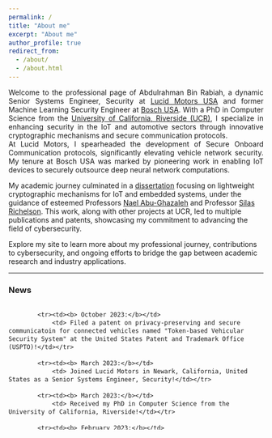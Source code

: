 ```yaml
---
permalink: /
title: "About me"
excerpt: "About me"
author_profile: true
redirect_from: 
  - /about/
  - /about.html
---
```


<div class="intro">
	<p align="justify">
		Welcome to the professional page of Abdulrahman Bin Rabiah, a dynamic Senior Systems Engineer, Security at <a href="https://lucidmotors.com/" target="_blank" rel="noopener noreferrer">Lucid Motors USA</a> and former Machine Learning Security Engineer at <a href="https://www.bosch.us/our-company/innovation/" target="_blank" rel="noopener noreferrer">Bosch USA</a>. With a PhD in Computer Science from the <a href="https://www1.cs.ucr.edu/" target="_blank" rel="noopener noreferrer">University of California, Riverside (UCR)</a>, I specialize in enhancing security in the IoT and automotive sectors through innovative cryptographic mechanisms and secure communication protocols.<br>
At Lucid Motors, I spearheaded the development of Secure Onboard Communication protocols, significantly elevating vehicle network security. My tenure at Bosch USA was marked by pioneering work in enabling IoT devices to securely outsource deep neural network computations. <br>

My academic journey culminated in a <a href="https://escholarship.org/uc/item/2gg372hh" target="_blank" rel="noopener noreferrer">dissertation</a> focusing on lightweight cryptographic mechanisms for IoT and embedded systems, under the guidance of esteemed Professors <a href="https://www.cs.ucr.edu/~nael/" target="_blank" rel="noopener noreferrer">Nael Abu-Ghazaleh</a> and Professor <a href="https://www.cs.ucr.edu/~silas/" target="_blank" rel="noopener noreferrer">Silas Richelson</a>. This work, along with other projects at UCR, led to multiple publications and patents, showcasing my commitment to advancing the field of cybersecurity. <br>

Explore my site to learn more about my professional journey, contributions to cybersecurity, and ongoing efforts to bridge the gap between academic research and industry applications.
	</p>
</div>


  
<hr>

<div><h3>News</h3></div>
<div id="news">
	<style> table, tr, td { border: none; }</style>
	
<div style="height:250px;overflow:auto;border:0px;border-collapse: collapse;">
	<table border="none" style="border:0px;border-collapse: collapse;" rules="none">
		<colgroup><col span="1" style="width: 12%;"><col span="1" style="width: 88%;"></colgroup>
		<tbody>
			
			<tr><td><b> October 2023:</b></td>
				<td> Filed a patent on privacy-preserving and secure communicatoin for connected vehicles named "Token-based Vehicular Security System" at the United States Patent and Trademark Office (USPTO)!</td></tr>			
    
			<tr><td><b> March 2023:</b></td>
				<td> Joined Lucid Motors in Newark, California, United States as a Senior Systems Engineer, Security!</td></tr>

			<tr><td><b> March 2023:</b></td>
				<td> Received my PhD in Computer Science from the University of California, Riverside!</td></tr>

			<tr><td><b> February 2023:</b></td>
				<td> Filed a patent on authenticated communication for internet of things (IoTs) using lightweight cryptogrphy named "Lightweight network authentication for resource constrained devices via mergeable stateful signatures" at the United States Patent and Trademark Office (USPTO)!</td></tr>

			<tr><td><b> September 2021:</b></td>
				<td> Joined Bosch USA in Pittsburgh, Pennsylvania, United States as a Machine Learning Security Engineer!</td></tr>
   			
			<tr><td><b> August 2021:</b></td>
				<td> Our work on <a href="https://www.usenix.org/system/files/sec21-alharbi.pdf"> CSProp: Ciphertext and Signature Propagation Low-Overhead Public-Key Cryptosystem for IoT Environments</a> was accepted to USENIX Security 2021 in Vancouver, B.C., Canada!
				</td></tr>
   					
			<tr><td><b> July 2021:</b></td>
				<td> Our work on <a href="https://bit.ly/3hq1bIa"> MSS: Lightweight network authentication for resource constrained devices via Mergeable Stateful Signatures</a> was accepted to International Conference on Distributed Computing Systems (ICDCS) 2021 in Washington, D.C., USA!
				</td></tr>
    
		</tbody>
	</table>
</div>


<hr>

<div><h1>Patents</h1></div>
<div id="Patents">
	
    <article>
        <div class="pub_text">
            <h3>Token-based Vehicular Security System</h3>
            <h4 class="authors">
		     <b>Abdulrahman Bin Rabiah</b>, Anas Alsoliman, Yugarshi Shashwat, Silas Richelson, Nael Abu-Ghazaleh
            </h4>
            <p> U.S. Patent Application 18/381759. The United States Patent and Trademark Office (USPTO)</p>
        </div>
	<a href="#" class="edu_image"><img src="files/tvsslogo.png" alt="TVSS Logo"></a>
    </article>


    <article>
        <div class="pub_text">
            <h3>Lightweight network authentication for resource constrained devices via Mergeable Stateful Signatures</h3>
            <h4 class="authors">
		     <b>Abdulrahman Bin Rabiah</b>, Yugarshi Shashwat, Silas Richelson, Nael Abu-Ghazaleh
            </h4>
            <p>U.S. Patent Application 17/856849. The United States Patent and Trademark Office (USPTO)</p> [<a href="https://patents.google.com/patent/US20230034512A1/en">patent (pending)</a>]
        </div>
	<a href="#" class="edu_image"><img src="files/mss logo.png" alt="MSS Logo"></a>	
    </article>

<hr>

<div><h1>Work Experience</h1></div>
<div id="WorkExperience">
	
    <article>
        
        <div class="pub_text">
            <h3>Lucid Motors</h3>
	    <p>Sr. Systems Engineer, Security</p>
	    <p>Newark, California, United States of America (USA) <br>
     March 2023 - Present</p>
        </div>
	<a href="#" class="edu_image"><img src="files/lucidlogo.jpg" alt="Lucid Motors Logo"></a>
    </article>

    
    <article>
        <div class="pub_text">
            <h3>Bosch</h3>
	    <p>Machine Learning Security Engineer</p>
	    <p>Pittsburgh, Pennsylvania, United States of America (USA) <br> September 2021 - July 2022</p>
        </div>
	<a href="#" class="edu_image"><img src="files/Boschlogo.jpg" alt="Bosch Logo"></a>

    </article>

<hr>

<div><h1>Education</h1></div>
<div id="education">
	
        <article>
        <div class="edu-text">
		<h3>University of California, Riverside</h3>
		<p><em>PhD in Computer Science</em></p>
		<p>Riverside, CA</p>
		<p>2023</p>
		<p>Advisors: Professor <a href="https://www.cs.ucr.edu/~nael/" target="_blank" rel="noopener noreferrer">Nael Abu-Ghazaleh</a> and Professor <a href="https://www.cs.ucr.edu/~silas/" target="_blank" rel="noopener noreferrer">Silas Richelson</a> </p> 
        </div>
<a href="#" class="edu_image"><img src="files/ucrlogo.png" alt="University of California, Riverside Logo"></a>        
    </article>

	<article>
        <div class="edu-text">
	<h3>University of California, Riverside</h3>
	<p><em>MSc in Computer Science</em></p>
	<p>Riverside, CA</p>
	<p>2019</p>
        </div>
        <a href="#" class="edu_image"><img src="files/ucrlogo.png" alt="University of California, Riverside Logo"></a>
    </article>

    	<article>
        <div class="edu-text">
	<h3>University of Pittsburgh</h3>
	<p><em>MSc in Telecommunications - Information Security</em></p>
	<p>Pittsburgh, PA</p>
	<p>2016</p>
        </div>
        <a href="#" class="edu_image"><img src="files/pittlogo.png" alt="University of Pittsburgh Logo"></a>
    </article>
    
     <article>
        <div class="edu-text">
		<h3>King Saud University</h3>
		<p><em>BSc in Computer Information Systems</em></p>
		<p>Riyadh, Saudi Arabia</p>
		<p>2011</p>
        </div>
        <a href="#" class="edu_image"><img src="files/ksulogo.png" alt="King Saud University Logo"></a>
    </article>
</div>

<hr>




<div><h1>Publications</h1></div>
<div id="publications">
	
    <article>
        <div class="pub_text">
            <h3>MSS: Lightweight network authentication for resource constrained devices via Mergeable Stateful Signatures</h3>
            <h4 class="authors">
		     <b>Abdulrahman Bin Rabiah</b>, Yugarshi Shashwat, Fatemah Alharbi, Silas Richelson, Nael Abu-Ghazaleh
            </h4>
            <p>ICDCS 2021</p> [<a href="https://bit.ly/3hq1bIa">paper</a>]
        </div>
	<a href="#" class="edu_image"><img src="files/mss logo.png" alt="MSS Logo"></a>
    </article>

        <article>
        <div class="pub_text">
            <h3>CSProp: Ciphertext and Signature Propagation Low-Overhead Public-Key Cryptosystem for IoT</h3>
            <h4 class="authors">
		    Fatemah Alharbi, Arwa Alrawais, <b>Abdulrahman Bin Rabiah</b>, Silas Richelson, Nael Abu-Ghazaleh
            </h4>
            <p>USENIX Security Symposium 2021</p> [<a href="https://www.usenix.org/system/files/sec21-alharbi.pdf">paper</a>]
        </div>
	<a href="#" class="edu_image"><img src="files/csprop logo.png" alt="CSProp Logo"></a>
    </article>
    
    <article>
        <div class="pub_text">
            <h3>Haiku: Efficient Authenticated Key Agreement with Strong Security Guarantees for IoT</h3>
            <h4 class="authors">
		    <b>Abdulrahman Bin Rabiah</b>, KK Ramakrishnan, Silas Richelson, Ahmad Bin Rabiah, Elizabeth Liri, Koushik Kar
            </h4>
            <p>ICDCN 2021</p> [<a href="https://www.researchgate.net/publication/347979731_Haiku_Efficient_Authenticated_Key_Agreement_with_Strong_Security_Guarantees_for_IoT#fullTextFileContent">paper</a>]
        </div>
	<a href="#" class="edu_image"><img src="files/haiku.png" alt="Haiku Logo"></a>
    </article>

    <article>
        <div class="pub_text">
            <h3>Privacy-Preserving Authentication Framework for UAS Traffic Management Systems</h3>
            <h4 class="authors">
		    Anas Alsoliman, <b>Abdulrahman Bin Rabiah</b>, Marco Levorato
            </h4>
            <p>CSNet 2021</p> [<a href="https://ieeexplore.ieee.org/abstract/document/9265534">paper</a>]
        </div>
	<a href="#" class="edu_image"><img src="files/csnetlogo" alt="CSNet Paper Logo"></a>
    </article>

    <article>
        <div class="pub_text">
            <h3>Robustness of IoT Application Protocols to Network Impairments</h3>
            <h4 class="authors">
		   Elizabeth Liri, Prateek Singh, <b>Abdulrahman Bin Rabiah</b>, Kiran Makhijani, Koushik Kar, KK Ramakrishnan
            </h4>
            <p>LANMAN 2018</p> [<a href="https://www.researchgate.net/publication/328458525_Robustness_of_IoT_Application_Protocols_to_Network_Impairments">paper</a>]
        </div>
	<a href="#" class="edu_image"><img src="files/lanmanlogo.png" alt="LANMAN Logo"></a>
    </article>

    
    <article>
        <div class="pub_text">
            <h3>A Lightweight Authentication and Key Exchange Protocol for IoT</h3>
            <h4 class="authors">
		    <b>Abdulrahman Bin Rabiah</b>, KK Ramakrishnan, Elizabeth Liri, Koushik Kar
            </h4>
            <p>DISS, NDSS 2018</p> [<a href="https://www.ndss-symposium.org/wp-content/uploads/2018/07/diss2018_4_Bin-Rabiah_paper.pdf">paper</a>]
        </div>
	<a href="#" class="edu_image"><img src="files/disslogo.png" alt="DISS Paper Logo"></a>
    </article>





  
  
  
